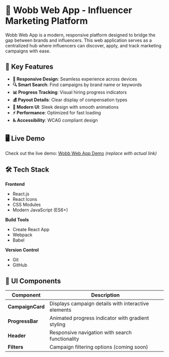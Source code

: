# 🚀 Wobb Web App - Influencer Marketing Platform



Wobb Web App is a modern, responsive platform designed to bridge the gap between brands and influencers. This web application serves as a centralized hub where influencers can discover, apply, and track marketing campaigns with ease.

## 🌟 Key Features

- **📱 Responsive Design**: Seamless experience across devices
- **🔍 Smart Search**: Find campaigns by brand name or keywords
- **📊 Progress Tracking**: Visual hiring progress indicators
- **💰 Payout Details**: Clear display of compensation types
- **🎨 Modern UI**: Sleek design with smooth animations
- **⚡ Performance**: Optimized for fast loading
- **♿ Accessibility**: WCAG compliant design

## 🖥️ Live Demo

Check out the live demo: [Wobb Web App Demo](#) *(replace with actual link)*

## 🛠️ Tech Stack

**Frontend**
- React.js
- React Icons
- CSS Modules
- Modern JavaScript (ES6+)

**Build Tools**
- Create React App
- Webpack
- Babel

**Version Control**
- Git
- GitHub

## 🎨 UI Components

| Component | Description |
|-----------|-------------|
| **CampaignCard** | Displays campaign details with interactive elements |
| **ProgressBar** | Animated progress indicator with gradient styling |
| **Header** | Responsive navigation with search functionality |
| **Filters** | Campaign filtering options (coming soon) |

